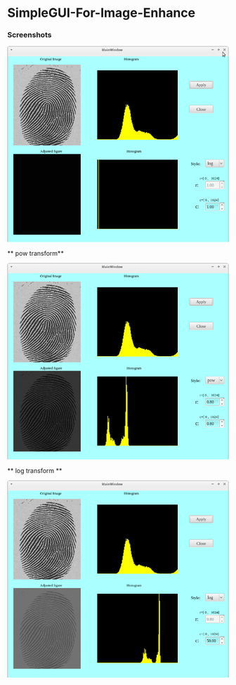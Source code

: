SimpleGUI-For-Image-Enhance
===========================
### Screenshots
![alt tag](https://raw.githubusercontent.com/timlentse/SimpleGUI-For-Image-Enhance/master/Screenshot1.png)

** pow transform**

![alt tag](https://raw.githubusercontent.com/timlentse/SimpleGUI-For-Image-Enhance/master/Screenshot_pow.png)

** log transform **

![alt tag](https://raw.githubusercontent.com/timlentse/SimpleGUI-For-Image-Enhance/master/Screenshot_log.png)
